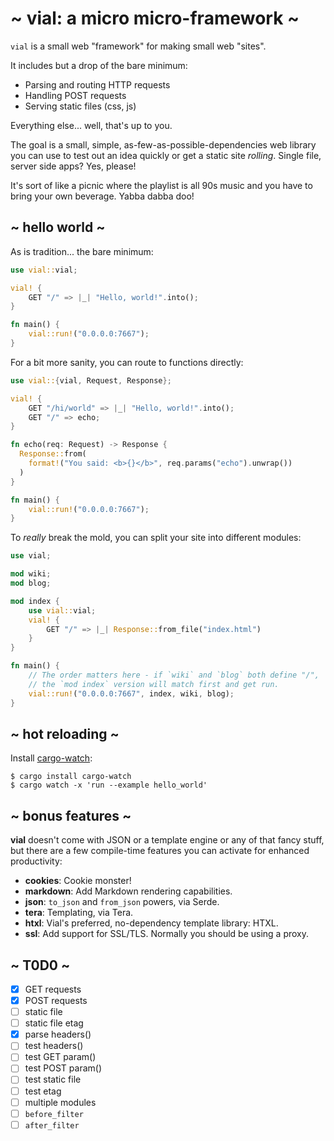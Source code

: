 # ~ vial: a micro micro-framework ~

`vial` is a small web "framework" for making small web "sites".

It includes but a drop of the bare minimum:

- Parsing and routing HTTP requests
- Handling POST requests
- Serving static files (css, js)

Everything else... well, that's up to you.

The goal is a small, simple, as-few-as-possible-dependencies web
library you can use to test out an idea quickly or get a static site
_rolling_. Single file, server side apps? Yes, please!

It's sort of like a picnic where the playlist is all 90s music and you
have to bring your own beverage. Yabba dabba doo!

## ~ hello world ~

As is tradition... the bare minimum:

```rust
use vial::vial;

vial! {
    GET "/" => |_| "Hello, world!".into();
}

fn main() {
    vial::run!("0.0.0.0:7667");
}
```

For a bit more sanity, you can route to functions directly:

```rust
use vial::{vial, Request, Response};

vial! {
    GET "/hi/world" => |_| "Hello, world!".into();
    GET "/" => echo;
}

fn echo(req: Request) -> Response {
  Response::from(
    format!("You said: <b>{}</b>", req.params("echo").unwrap())
  )
}

fn main() {
    vial::run!("0.0.0.0:7667");
}
```

To _really_ break the mold, you can split your site into different
modules:

```rust
use vial;

mod wiki;
mod blog;

mod index {
    use vial::vial;
    vial! {
        GET "/" => |_| Response::from_file("index.html")
    }
}

fn main() {
    // The order matters here - if `wiki` and `blog` both define "/",
    // the `mod index` version will match first and get run.
    vial::run!("0.0.0.0:7667", index, wiki, blog);
}
```

## ~ hot reloading ~

Install [cargo-watch]:

    $ cargo install cargo-watch
    $ cargo watch -x 'run --example hello_world'

## ~ bonus features ~

**vial** doesn't come with JSON or a template engine or any of that
fancy stuff, but there are a few compile-time features you can
activate for enhanced productivity:

- **cookies**: Cookie monster!
- **markdown**: Add Markdown rendering capabilities.
- **json**: `to_json` and `from_json` powers, via Serde.
- **tera**: Templating, via Tera.
- **htxl**: Vial's preferred, no-dependency template library: HTXL.
- **ssl**: Add support for SSL/TLS. Normally you should be using a
  proxy.

## ~ T0D0 ~

- [x] GET requests
- [x] POST requests
- [ ] static file
- [ ] static file etag
- [x] parse headers()
- [ ] test headers()
- [ ] test GET param()
- [ ] test POST param()
- [ ] test static file
- [ ] test etag
- [ ] multiple modules
- [ ] `before_filter`
- [ ] `after_filter`

[cargo-watch]: https://crates.io/crates/cargo-watch
